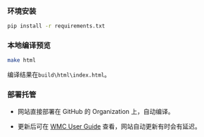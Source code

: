 ### 环境安装

```bash
pip install -r requirements.txt
```

### 本地编译预览

```bash
make html
```

编译结果在`build\html\index.html`。

### 部署托管

- 网站直接部署在 GitHub 的 Organization 上，自动编译。

- 更新后可在 [WMC User Guide](https://wmg-cluster.github.io/) 查看，网站自动更新有时会有延迟。